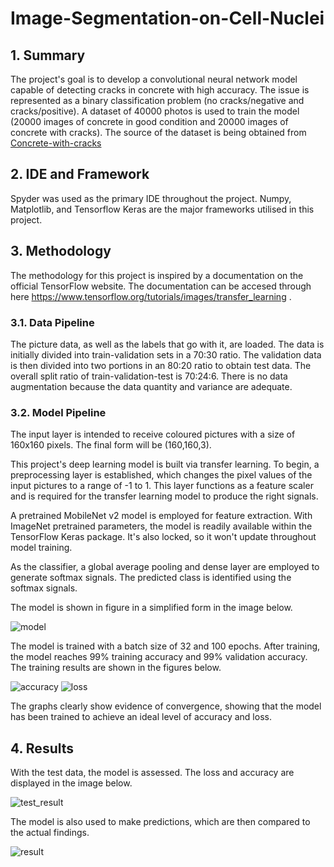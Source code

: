 # Image-Segmentation-on-Cell-Nuclei

## 1. Summary
The project's goal is to develop a convolutional neural network model capable of detecting cracks in concrete with high accuracy. The issue is represented as a binary classification problem (no cracks/negative and cracks/positive). A dataset of 40000 photos is used to train the model (20000 images of concrete in good condition and 20000 images of concrete with cracks). The source of the dataset is being obtained from [Concrete-with-cracks](https://data.mendeley.com/datasets/5y9wdsg2zt/2)

## 2. IDE and Framework
Spyder was used as the primary IDE throughout the project. Numpy, Matplotlib, and Tensorflow Keras are the major frameworks utilised in this project.

## 3. Methodology
The methodology for this project is inspired by a documentation on the official TensorFlow website. The documentation can be accesed through here https://www.tensorflow.org/tutorials/images/transfer_learning .

### 3.1. Data Pipeline
The picture data, as well as the labels that go with it, are loaded. The data is initially divided into train-validation sets in a 70:30 ratio. The validation data is then divided into two portions in an 80:20 ratio to obtain test data. The overall split ratio of train-validation-test is 70:24:6. There is no data augmentation because the data quantity and variance are adequate.

### 3.2. Model Pipeline
The input layer is intended to receive coloured pictures with a size of 160x160 pixels. The final form will be (160,160,3).

This project's deep learning model is built via transfer learning. To begin, a preprocessing layer is established, which changes the pixel values of the input pictures to a range of -1 to 1. This layer functions as a feature scaler and is required for the transfer learning model to produce the right signals.

A pretrained MobileNet v2 model is employed for feature extraction. With ImageNet pretrained parameters, the model is readily available within the TensorFlow Keras package. It's also locked, so it won't update throughout model training.

As the classifier, a global average pooling and dense layer are employed to generate softmax signals. The predicted class is identified using the softmax signals.

The model is shown in figure in a simplified form in the image below.

![model](https://user-images.githubusercontent.com/108482217/176982854-25238b54-99bb-4e2e-8fab-ef3f425a1d7f.png)

The model is trained with a batch size of 32 and 100 epochs. After training, the model reaches 99% training accuracy and 99% validation accuracy. The training results are shown in the figures below.

![accuracy](https://user-images.githubusercontent.com/108482217/176982864-39aac877-9499-453d-8cdb-92ba6a537a9a.png)
![loss](https://user-images.githubusercontent.com/108482217/176982870-70f8933f-ed61-41bf-a66b-79d267674ba8.png)

The graphs clearly show evidence of convergence, showing that the model has been trained to achieve an ideal level of accuracy and loss.

## 4. Results
With the test data, the model is assessed. The loss and accuracy are displayed in the image below.

![test_result](https://user-images.githubusercontent.com/108482217/176982907-44420a50-773e-4360-a33e-35b1e3cc0fa5.png)

The model is also used to make predictions, which are then compared to the actual findings.

![result](https://user-images.githubusercontent.com/108482217/176982914-e37335b5-6350-43fa-8505-3e5b257ef611.png)
